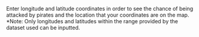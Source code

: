 Enter longitude and latitude coordinates in order to see the chance of being attacked by pirates and the location that your coordinates are on the map.
*Note: Only longitudes and latitudes within the range provided by the dataset used can be inputted.